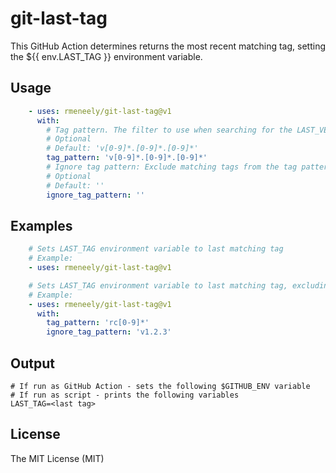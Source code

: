 # git-last-tag
This GitHub Action determines returns the most recent matching tag, setting the ${{ env.LAST_TAG }} environment variable.

## Usage
```yaml
    - uses: rmeneely/git-last-tag@v1
      with:
        # Tag pattern. The filter to use when searching for the LAST_VERSION tag
        # Optional
        # Default: 'v[0-9]*.[0-9]*.[0-9]*'
        tag_pattern: 'v[0-9]*.[0-9]*.[0-9]*'
        # Ignore tag pattern: Exclude matching tags from the tag pattern
        # Optional
        # Default: ''
        ignore_tag_pattern: ''

```

## Examples
```yaml
    # Sets LAST_TAG environment variable to last matching tag
    # Example:
    - uses: rmeneely/git-last-tag@v1
```

```yaml
    # Sets LAST_TAG environment variable to last matching tag, excluding the tag v1.2.3
    # Example:
    - uses: rmeneely/git-last-tag@v1
      with:
        tag_pattern: 'rc[0-9]*'
        ignore_tag_pattern: 'v1.2.3'
```


## Output
```shell
# If run as GitHub Action - sets the following $GITHUB_ENV variable
# If run as script - prints the following variables
LAST_TAG=<last tag>
```

## License
The MIT License (MIT)

